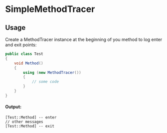 SimpleMethodTracer
=============

Usage
-------

Create a MethodTracer instance at the beginning of you method to log enter and exit points:

```csharp
public class Test
{
	void Method()
	{
		using (new MethodTracer())
		{
			// some code
		}
	}
}
```

#### Output:

```
[Test::Method] -- enter
// other messages
[Test::Method] -- exit

```